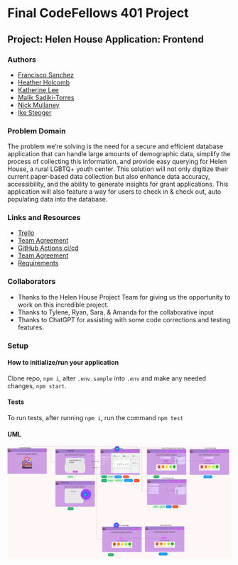 # Final CodeFellows 401 Project

## Project: Helen House Application: Frontend

### Authors

- [Francisco Sanchez](https://github.com/c0d3cisco)
- [Heather Holcomb](https://github.com/holcombheather)
- [Katherine Lee](https://github.com/KatiLee)
- [Malik Sadiki-Torres](https://github.com/MalikTorres)
- [Nick Mullaney](https://github.com/nickmullaney)
- [Ike Steoger](https://github.com/IkeSteoger)

### Problem Domain

The problem we’re solving is the need for a secure and efficient database application that can handle large amounts of demographic data, simplify the process of collecting this information, and provide easy querying for Helen House, a rural LGBTQ+ youth center. This solution will not only digitize their current paper-based data collection but also enhance data accuracy, accessibility, and the ability to generate insights for grant applications. This application will also feature a way for users to check in & check out, auto populating data into the database.

### Links and Resources

- [Trello](https://trello.com/invite/b/KisbuKmx/ATTI8636c0c7dd7edb956f96bd8d8b9555f89A203B63/agile-board-template-trello)
- [Team Agreement](https://github.com/MissionDrivenDevs/helen-house-backend/blob/dev/teamAgreement.md)
- [GitHub Actions ci/cd](https://github.com/MissionDrivenDevs/helen-house-frontend/actions)
- [Team Agreement](./teamAgreement.md)
- [Requirements](./requirements.md)

<!-- - [back-end dev server url]() -->

<!-- - [back-end prod server url]() -->

### Collaborators

- Thanks to the Helen House Project Team for giving us the opportunity to work on this incredible project.
- Thanks to Tylene, Ryan, Sara, & Amanda for the collaborative input
- Thanks to ChatGPT for assisting with some code corrections and testing features.

### Setup

#### How to initialize/run your application

Clone repo, `npm i`, alter `.env.sample` into `.env` and make any needed changes, `npm start`.

#### Tests

To run tests, after running `npm i`, run the command `npm test`

#### UML

![UML](./assets/uml.png)

